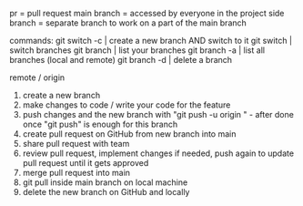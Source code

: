pr = pull request
main branch = accessed by everyone in the project
side branch = separate branch to work on a part of the main branch


commands:
git switch -c <branchname> | create a new branch AND switch to it
git switch <branchname> | switch branches
git branch | list your branches
git branch -a | list all branches (local and remote)
git branch -d <branchname> | delete a branch


remote / origin

1. create a new branch
2. make changes to code / write your code for the feature
3. push changes and the new branch with "git push -u origin <branchname>" - after done once "git push" is enough for this branch
4. create pull request on GitHub from new branch into main
5. share pull request with team
6. review pull request, implement changes if needed, push again to update pull request until it gets approved
7. merge pull request into main
8. git pull inside main branch on local machine
9. delete the new branch on GitHub and locally
